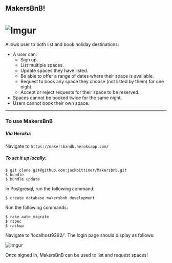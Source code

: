## MakersBnB!

![Imgur](http://i.imgur.com/jciL2bD.png)
=================

Allows user to both list and book holiday destinations:

- A user can:
  - Sign up.
  - List multiple spaces.
  - Update spaces they have listed.
  - Be able to offer a range of dates where their space is available.
  - Request to book any space they choose (not listed by them) for one night.
  - Accept or reject requests for their space to be reserved.
- Spaces cannot be booked twice for the same night.
- Users cannot book their own space.

-------

### To use MakersBnB

##### Via Heroku:
Navigate to `https://makersbandb.herokuapp.com/`

##### To set it up locally:
```
$ git clone git@github.com:jackbittiner/Makersbnb.git
$ bundle
$ bundle update
```

In Postgresql, run the following command:

```
$ create database makersbnb_development
```

Run the following commands:
```
$ rake auto_migrate
$ rspec
$ rackup
```

Navigate to 'localhost9292/'. The login page should display as follows:

![Imgur](http://i.imgur.com/jc6Yw0M.png)

Once signed in, MakersBnB can be used to list and request spaces!
